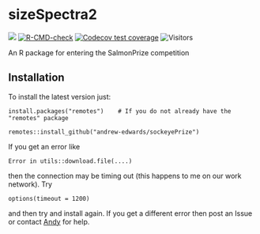 
<!-- README.md is generated from README.Rmd. Please edit that file. -->
<!-- which builds the .html that can be viewed locally (but isn't pushed to GitHub;
GitHub uses README.md to make the page you see on GitHub). See pacea if want to
save figures.
-->

# sizeSpectra2

<!-- badges: start -->

[![](https://img.shields.io/badge/lifecycle-under%20development-orange.svg)](https://lifecycle.r-lib.org/articles/stages.html#under%20development)
[![R-CMD-check](https://github.com/andrew-edwards/sockeyePrize/actions/workflows/R-CMD-check.yaml/badge.svg)](https://github.com/andrew-edwards/sockeyePrize/actions/workflows/R-CMD-check.yaml)
[![Codecov test
coverage](https://codecov.io/gh/andrew-edwards/sockeyePrize/branch/main/graph/badge.svg)](https://app.codecov.io/gh/andrew-edwards/sockeyePrize?branch=main)
![Visitors](https://api.visitorbadge.io/api/visitors?path=https%3A%2F%2Fgithub.com%2Fandrew-edwards%2FsockeyePrize&label=VISITORS&countColor=%23263759&style=flat&labelStyle=lower)
<!-- badges: end -->

An R package for entering the SalmonPrize competition

## Installation

To install the latest version just:

    install.packages("remotes")    # If you do not already have the "remotes" package

    remotes::install_github("andrew-edwards/sockeyePrize")

If you get an error like

    Error in utils::download.file(....)

then the connection may be timing out (this happens to me on our work
network). Try

    options(timeout = 1200)

and then try and install again. If you get a different error then post
an Issue or contact
<a href="mailto:andrew.edwards@dfo-mpo.gc.ca">Andy</a> for help.
